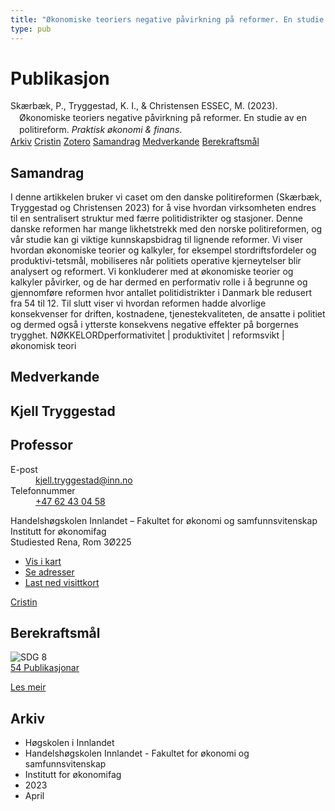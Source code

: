 ```yaml
---
title: "Økonomiske teoriers negative påvirkning på reformer. En studie av en politireform"
type: pub
---
```

<h1>Publikasjon</h1>
<article id="csl-bib-container-BLR57Q9U" class="csl-bib-container">
  <div class="csl-bib-body" style="line-height: 1.35; padding-left: 1em; text-indent:-1em;">
  <div class="csl-entry">Sk&#xE6;rb&#xE6;k, P., Tryggestad, K. I., &amp; Christensen ESSEC, M. (2023). &#xD8;konomiske teoriers negative p&#xE5;virkning p&#xE5; reformer. En studie av en politireform. <i>Praktisk &#xF8;konomi &amp; finans</i>.</div>
</div>
  <div class="csl-bib-buttons">
    <a href="#taxonomy-article-BLR57Q9U" class="csl-bib-button">Arkiv</a>
    <a href="https://app.cristin.no/results/show.jsf?id=2141906" alt="Cristin URL" class="csl-bib-button">Cristin</a>
    <a href="http://zotero.org/groups/5022929/items/BLR57Q9U" alt="Zotero URL" class="csl-bib-button">Zotero</a>
    <a href="#abstract-article-BLR57Q9U" class="csl-bib-button">Samandrag</a>
    <a href="#contributors-article-BLR57Q9U" class="csl-bib-button">Medverkande</a>
    <a href="#sdg-article-BLR57Q9U" class="csl-bib-button">Berekraftsmål</a>
  </div>
  <div id="csl-bib-meta-container-BLR57Q9U"></div>
</article>
<div id="csl-bib-meta-BLR57Q9U" class="csl-bib-meta">
  <article id="abstract-article-BLR57Q9U" class="abstract-article">
    <h1>Samandrag</h1>
    I denne artikkelen bruker vi caset om den danske politireformen (Skærbæk, Tryggestad og Christensen 2023) for å vise hvordan virksomheten endres til en sentralisert struktur med færre politidistrikter og stasjoner. Denne danske reformen har mange likhetstrekk med den norske politireformen, og vår studie kan gi viktige kunnskapsbidrag til lignende reformer. Vi viser hvordan økonomiske teorier og kalkyler, for eksempel stordriftsfordeler og produktivi-tetsmål, mobiliseres når politiets operative kjerneytelser blir analysert og reformert. Vi konkluderer med at økonomiske teorier og kalkyler påvirker, og de har dermed en performativ rolle i å begrunne og gjennomføre reformen hvor antallet politidistrikter i Danmark ble redusert fra 54 til 12. Til slutt viser vi hvordan reformen hadde alvorlige konsekvenser for driften, kostnadene, tjenestekvaliteten, de ansatte i politiet og dermed også i ytterste konsekvens negative effekter på borgernes trygghet. 
NØKKELORDperformativitet  |  produktivitet  |  reformsvikt  |  økonomisk teori
  </article>
  <article id="contributors-article-BLR57Q9U" class="contributors-article">
    <h1>Medverkande</h1>
    <div class="personas">
<div class="vrtx-hinn-person-card">
<div class="photo">
<i class="lar la-user-circle missing-person"></i>
</div>
<div class="info">
<hgroup><h1>Kjell Tryggestad</h1>
<h2>Professor</h2>
</hgroup><dl>
<dt>E-post</dt>
<dd>
<a href="mailto:kjell.tryggestad@inn.no">kjell.tryggestad@inn.no</a>
</dd>
<dt>Telefonnummer</dt>
<dd><a href="tel:+4762430458">
+47 62 43 04 58
</a></dd>
</dl>
<p>
Handelshøgskolen Innlandet – Fakultet for økonomi og samfunnsvitenskap<br>
Institutt for økonomifag<br>
Studiested Rena,
Rom 3Ø225
</p>
<ul class="vrtx-hinn-links">
<li><a href="https://www.google.com/maps?q=61.13620,11.37454">Vis i kart</a></li>
<li><a href="https://www.inn.no/finn-en-ansatt/kjell-tryggestad.html#vrtx-hinn-addresses">Se adresser</a></li>
<li><a href="https://www.inn.no/finn-en-ansatt/kjell-tryggestad.html?vrtx=vcf">Last ned visittkort</a></li>
</ul>
</div>
</div>
<a href="https://app.cristin.no/persons/show.jsf?id=648685" alt="Cristin URL" class="personas-cristin">Cristin</a>
</div>
  </article>
  <article id="sdg-article-BLR57Q9U" class="sdg-article">
    <h1>Berekraftsmål</h1>
    <div class="sdg-container"><div id="sdg8" class="sdg">
<img src="{{< params subfolder >}}images/sdg/sdg08_no.png" class="image" alt="SDG 8">
<div class="sdg-overlay">
<a href="{{< params subfolder >}}no/archive/?sdg=8#archive" class="sdg-publication-count"><span>54</span> Publikasjonar</a>
<p><a href="https://www.fn.no/om-fn/fns-baerekraftsmaal/anstendig-arbeid-og-oekonomisk-vekst?lang=nno-NO" class="sdg-read-more">Les meir</a></p>
</div>
</div></div>
  </article>
  <article id="taxonomy-article-BLR57Q9U" class="taxonomy-article">
    <h1>Arkiv</h1>
    <ul>
      <li>Høgskolen i Innlandet</li>
      <li>Handelshøgskolen Innlandet - Fakultet for økonomi og samfunnsvitenskap</li>
      <li>Institutt for økonomifag</li>
      <li>2023</li>
      <li>April</li>
    </ul>
  </article>
</div>
